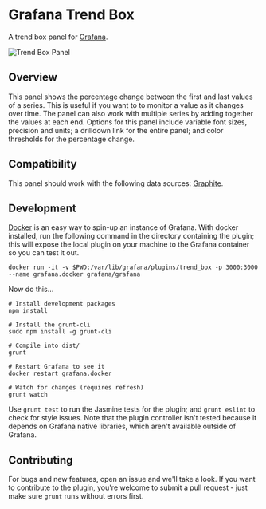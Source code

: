 # Grafana Trend Box

A trend box panel for [Grafana](http://grafana.org/).

![Trend Box Panel](https://raw.githubusercontent.com/neerajvashistha/grafana-trend-box/master/src/img/trend_box.png)

## Overview

This panel shows the percentage change between the first and last values of a series. This is useful if you want to to monitor a value as it changes over time. The panel can also work with multiple series by adding together the values at each end. Options for this panel include variable font sizes, precision and units; a drilldown link for the entire panel; and color thresholds for the percentage change.

## Compatibility

This panel should work with the following data sources: [Graphite](https://grafana.net/plugins/graphite).

## Development

[Docker](https://www.docker.com/) is an easy way to spin-up an instance of Grafana. With docker installed, run the following command in the directory containing the plugin; this will expose the local plugin on your machine to the Grafana container so you can test it out.

    docker run -it -v $PWD:/var/lib/grafana/plugins/trend_box -p 3000:3000 --name grafana.docker grafana/grafana

Now do this...

    # Install development packages
    npm install

    # Install the grunt-cli
    sudo npm install -g grunt-cli

    # Compile into dist/
    grunt

    # Restart Grafana to see it
    docker restart grafana.docker

    # Watch for changes (requires refresh)
    grunt watch

Use `grunt test` to run the Jasmine tests for the plugin; and `grunt eslint` to check for style issues. Note that the plugin controller isn't tested because it depends on Grafana native libraries, which aren't available outside of Grafana.

## Contributing

For bugs and new features, open an issue and we'll take a look. If you want to contribute to the plugin, you're welcome to submit a pull request - just make sure `grunt` runs without errors first.
